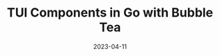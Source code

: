 ---
title: TUI Components in Go with Bubble Tea
description: TUI Components in Go with Bubble Tea
date: 2023-04-11
tags: [Go, Charm, Bubble Tea, CLI]
draft: true
---